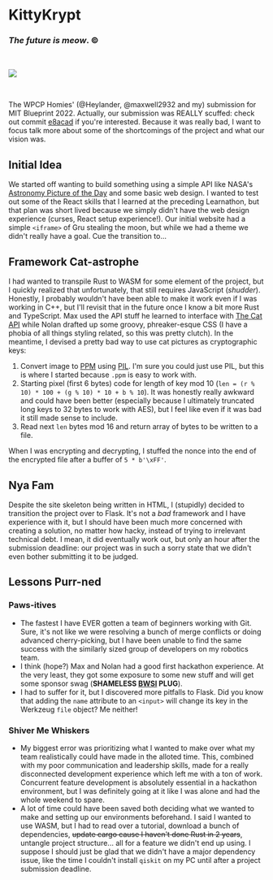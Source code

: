 # KittyKrypt
### *The future is meow*. &copy;
<br>

![](https://cdn2.thecatapi.com/images/2kr.jpg)

<br>

The WPCP Homies' (@Heylander, @maxwell2932 and my) submission for MIT Blueprint 2022. Actually, our submission was REALLY scuffed: check out commit [e8acad](https://github.com/Borris-the-real-OG/Blueprint_2022/commit/e8acad93040899ff772f568d5a8bc586a72b4043) if you're interested. Because it was really bad, I want to focus talk more about some of the shortcomings of the project and what our vision was.

## Initial Idea
We started off wanting to build something using a simple API like NASA's [Astronomy Picture of the Day](https://apod.nasa.gov/apod/astropix.html) and some basic web design. I wanted to test out some of the React skills that I learned at the preceding Learnathon, but that plan was short lived because we simply didn't have the web design experience (curses, React setup experience!). Our initial website had a simple `<iframe>` of Gru stealing the moon, but while we had a theme we didn't really have a goal. Cue the transition to...

## Framework Cat-astrophe
I had wanted to transpile Rust to WASM for some element of the project, but I quickly realized that unfortunately, that still requires JavaScript (*shudder*). Honestly, I probably wouldn't have been able to make it work even if I was working in C++, but I'll revisit that in the future once I know a bit more Rust and TypeScript. Max used the API stuff he learned to interface with [The Cat API](https://thecatapi.com/) while Nolan drafted up some groovy, phreaker-esque CSS (I have a phobia of all things styling related, so this was pretty clutch). In the meantime, I devised a pretty bad way to use cat pictures as cryptographic keys:
1. Convert image to [PPM](https://en.wikipedia.org/wiki/Netpbm#PPM_example) using [PIL](https://pillow.readthedocs.io/en/stable/). I'm sure you could just use PIL, but this is where I started because `.ppm` is easy to work with.
2. Starting pixel (first 6 bytes) code for length of key mod 10 (`len = (r % 10) * 100 + (g % 10) * 10 + b % 10`). It was honestly really awkward and could have been better (especially because I ultimately truncated long keys to 32 bytes to work with AES), but I feel like even if it was bad it still made sense to include.
3. Read next `len` bytes mod 16 and return array of bytes to be written to a file.

When I was encrypting and decrypting, I stuffed the nonce into the end of the encrypted file after a buffer of `5 * b'\xFF'`.

## Nya Fam
Despite the site skeleton being written in HTML, I (stupidly) decided to transition the project over to Flask. It's not a *bad* framework and I have experience with it, but I should have been much more concerned with creating a solution, no matter how hacky, instead of trying to irrelevant technical debt. I mean, it did eventually work out, but only an hour after the submission deadline: our project was in such a sorry state that we didn't even bother submitting it to be judged.

## Lessons Purr-ned
### Paws-itives
- The fastest I have EVER gotten a team of beginners working with Git. Sure, it's not like we were resolving a bunch of merge conflicts or doing advanced cherry-picking, but I have been unable to find the same success with the similarly sized group of developers on my robotics team.
- I think (hope?) Max and Nolan had a good first hackathon experience. At the very least, they got some exposure to some new stuff and will get some sponsor swag (**SHAMELESS [BWSI](https://beaverworks.ll.mit.edu/CMS/bw/bwsi) PLUG**).
- I had to suffer for it, but I discovered more pitfalls to Flask. Did you know that adding the `name` attribute to an `<input>` will change its key in the Werkzeug `file` object? Me neither!
### Shiver Me Whiskers
- My biggest error was prioritizing what I wanted to make over what my team realistically could have made in the alloted time. This, combined with my poor communication and leadership skills, made for a really disconnected development experience which left me with a ton of work. Concurrent feature development is absolutely essential in a hackathon environment, but I was definitely going at it like I was alone and had the whole weekend to spare.
- A lot of time could have been saved both deciding what we wanted to make and setting up our environments beforehand. I said I wanted to use WASM, but I had to read over a tutorial, download a bunch of dependencies, ~~update cargo cause I haven't done Rust in 2 years~~, untangle project structure... all for a feature we didn't end up using. I suppose I should just be glad that we didn't have a major dependency issue, like the time I couldn't install `qiskit` on my PC until after a project submission deadline.